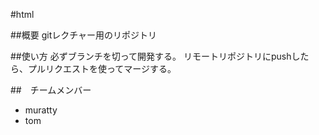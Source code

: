 #html

##概要
gitレクチャー用のリポジトリ

##使い方
必ずブランチを切って開発する。
リモートリポジトリにpushしたら、プルリクエストを使ってマージする。

##　チームメンバー
* muratty
* tom